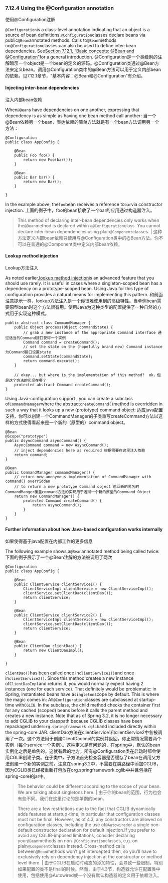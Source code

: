 ### 7.12.4 Using the @Configuration annotation
使用@Configuration注解

`@Configuration`is a class-level annotation indicating that an object is a source of bean definitions.`@Configuration`classes declare beans via public`@Bean`annotated methods. Calls to`@Bean`methods on`@Configuration`classes can also be used to define inter-bean dependencies. See[Section 7.12.1, “Basic concepts: @Bean and @Configuration”](https://docs.spring.io/spring/docs/current/spring-framework-reference/htmlsingle/#beans-java-basic-concepts)for a general introduction.
@Configuration是一个类级别的注解暗示一个object是一个bean的定义的源码。@Configuration类通过@Bean方法来定义bean。调用@Configuration类中的@Bean方法可以用于定义内部bean的依赖。见7.12.1章节，“基本内容：@Bean和@Configuration”有介绍。

#### Injecting inter-bean dependencies
注入内部bean依赖

When`@Bean`s have dependencies on one another, expressing that dependency is as simple as having one bean method call another:
当一个@Bean依赖另一个bean，表达依赖的简单方法就是有一个bean方法调用另一个方法：

```
@Configuration
public class AppConfig {

    @Bean
    public Foo foo() {
        return new Foo(bar());
    }

    @Bean
    public Bar bar() {
        return new Bar();
    }

}
```

In the example above, the`foo`bean receives a reference to`bar`via constructor injection.
上面的例子中，foo的bean接收了一个bar的应用通过构造器注入。

> This method of declaring inter-bean dependencies only works when the`@Bean`method is declared within a`@Configuration`class. You cannot declare inter-bean dependencies using plain`@Component`classes. |
这种方法定义内部bean依赖只使用与@Configuration类中的@Bean方法。你不可以在普通的@Component类中定义内部bean依赖。

#### Lookup method injection
Lookup方法注入

As noted earlier,[lookup method injection](https://docs.spring.io/spring/docs/current/spring-framework-reference/htmlsingle/#beans-factory-method-injection)is an advanced feature that you should use rarely. It is useful in cases where a singleton-scoped bean has a dependency on a prototype-scoped bean. Using Java for this type of configuration provides a natural means for implementing this pattern.
和前面注意提示一样，lookup方法注入是一个你很难使用到的高级特性。当单例bean需要原型bean时这个方法很有用。使用Java为这种类型的配置提供了一种自然的方式用于实现这种模式。

```
public abstract class CommandManager {
    public Object process(Object commandState) {
        // grab a new instance of the appropriate Command interface 通过适当的Command接口获得一个实例
        Command command = createCommand();
        // set the state on the (hopefully brand new) Command instance 为Command接口设置state
        command.setState(commandState);
        return command.execute();
    }

    // okay... but where is the implementation of this method?  ok，但是这个方法的实现在哪？
    protected abstract Command createCommand();
}
```

Using Java-configuration support , you can create a subclass of`CommandManager`where the abstract`createCommand()`method is overridden in such a way that it looks up a new \(prototype\) command object:
适应java配置支持，你可以创建一个CommandManager的子类重写createCommand方法以这样的方式使得看起来是一个新的（原型的）command object。

```
@Bean
@Scope("prototype")
public AsyncCommand asyncCommand() {
    AsyncCommand command = new AsyncCommand();
    // inject dependencies here as required 根据需要在这里注入依赖
    return command;
}

@Bean
public CommandManager commandManager() {
    // return new anonymous implementation of CommandManager with command() overridden
    // to return a new prototype Command object 返回新的匿名的CommandManger覆盖command方法的实现用于返回一个新的原型的Commmand Object
    return new CommandManager() {
        protected Command createCommand() {
            return asyncCommand();
        }
    }
}
```

#### Further information about how Java-based configuration works internally
如果使得基于java配置在内部工作的更多信息

The following example shows a`@Bean`annotated method being called twice:
下面的例子展示了一个@Bean注解的方法被调用了两次

```
@Configuration
public class AppConfig {

    @Bean
    public ClientService clientService1() {
        ClientServiceImpl clientService = new ClientServiceImpl();
        clientService.setClientDao(clientDao());
        return clientService;
    }

    @Bean
    public ClientService clientService2() {
        ClientServiceImpl clientService = new ClientServiceImpl();
        clientService.setClientDao(clientDao());
        return clientService;
    }

    @Bean
    public ClientDao clientDao() {
        return new ClientDaoImpl();
    }

}
```

`clientDao()`has been called once in`clientService1()`and once in`clientService2()`. Since this method creates a new instance of`ClientDaoImpl`and returns it, you would normally expect having 2 instances \(one for each service\). That definitely would be problematic: in Spring, instantiated beans have a`singleton`scope by default. This is where the magic comes in: All`@Configuration`classes are subclassed at startup-time with`CGLIB`. In the subclass, the child method checks the container first for any cached \(scoped\) beans before it calls the parent method and creates a new instance. Note that as of Spring 3.2, it is no longer necessary to add CGLIB to your classpath because CGLIB classes have been repackaged under`org.springframework.cglib`and included directly within the spring-core JAR.
clientDao方法在clientService1和clientService2中各被调用了一次。这个方法用于创建ClientDaoImpl的实例并返回，你正常情况需要两个实例（每个service一个实例）。这种定义是有问题的，在spring中，默认的bean实例化之后是单例的。这就有趣的地方，所有@Configuration类在启动时都会使用CGLIB创建子类。在子类中，子方法首先检查容器是否缓存了bean在调用父方法创建一个新的实例之前。注意在spring3.2中，不需要在类路径中添加CGLIB，因为CGLIB类已经被重新打包放在org.springframework.cglib中并且包括在spring-core的jar中。

> The behavior could be different according to the scope of your bean. We are talking about singletons here. |
由于你的bean的范围，行为也会有些不同。我们在这里讨论的是单例的bean。

> There are a few restrictions due to the fact that CGLIB dynamically adds features at startup-time, in particular that configuration classes must not be final. However, as of 4.3, any constructors are allowed on configuration classes, including the use of`@Autowired`or a single non-default constructor declaration for default injection.If you prefer to avoid any CGLIB-imposed limitations, consider declaring your`@Bean`methods on non-`@Configuration`classes, e.g. on plain`@Component`classes instead. Cross-method calls between`@Bean`methods won’t get intercepted then, so you’ll have to exclusively rely on dependency injection at the constructor or method level there. |
由于CGLIB在启动时动态的添加特性，会导致一些限制，特别如果配置的类不是final的时候。然而，由于4.3节，构造器允许在配置类中使用，包括使用@Autowired或一个没有默认构造器的定义用于依赖注入。



